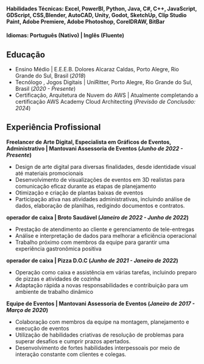 

#### Habilidades Técnicas: Excel, PowerBI, Python, Java, C#, C++, JavaScript, GDScript, CSS,Blender, AutoCAD, Unity, Godot, SketchUp, Clip Studio Paint, Adobe Premiere, Adobe Photoshop, CorelDRAW, BitBar
#### Idiomas: Português (Nativo) | Inglês (Fluente)

## Educação
- Ensino Médio | E.E.E.B. Dolores Alcaraz Caldas, Porto Alegre, Rio Grande do Sul, Brasil (_2018_)	
- Tecnólogo , Jogos Digitais | UniRitter, Porto Alegre, Rio Grande do Sul, Brasil (_2020 - Presente_)	
- Certificação, Arquitetura de Nuvem do AWS | Atualmente completando a certificação AWS Academy Cloud Architecting (_Previsão de Conclusão: 2024_)	

## Experiência Profissional
**Freelancer de Arte Digital, Especialista em Gráficos de Eventos, Administrativo | Mantovani Assessoria de Eventos (_Junho de 2022 - Presente_)**
- Design de arte digital para diversas finalidades, desde identidade visual até materiais promocionais
- Desenvolvimento de visualizações de eventos em 3D realistas para comunicação eficaz durante as etapas de planejamento
- Otimização e criação de plantas baixas de eventos
- Participação ativa nas atividades administrativas, incluindo análise de dados, elaboração de planilhas, redigindo documentos e contratos.

**operador de caixa | Broto Saudável (_Janeiro de 2022 - Junho de 2022_)**
- Prestação de atendimento ao cliente e gerenciamento de tele-entregas
- Análise e interpretação de dados para melhorar a eficiência operacional
- Trabalho próximo com membros da equipe para garantir uma experiência gastronômica positiva

**operador de caixa | Pizza D.O.C (_Junho de 2021 - Janeiro de 2022_)** 
- Operação como caixa e assistência em várias tarefas, incluindo preparo de pizzas e atividades de cozinha
- Adaptação rápida a novas responsabilidades e contribuição para um ambiente de trabalho dinâmico

**Equipe de Eventos | Mantovani Assessoria de Eventos (_Janeiro de 2017 - Março de 2020_)**
- Colaboração com membros da equipe na montagem, planejamento e execução de eventos
- Utilização de habilidades criativas de resolução de problemas para superar desafios e cumprir prazos apertados.
- Desenvolvimento de fortes habilidades interpessoais por meio de interação constante com clientes e colegas.



